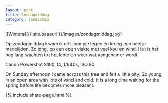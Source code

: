 ```yaml
---
layout: post
title: Zondagmiddag
category: landschap
---
```


![Winters]({{ site.baseurl }}/images/zondagmiddag.jpg)

Op zondagmiddag kwam ik dit boompje tegen en kreeg een beetje medelijden. Zo jong, op een open vlakte met veel kou en wind. Het is het nog lang wachten tot het lente en weer wat aangenamer wordt.

Canon Powershot S100, f4, 1/640s, ISO 80.

On Sunday afternoon I came across this tree and felt a little pity. So young, in an open area with lots of wind and cold. It is a long time waiting for the spring before life becomes more pleasant.

{% include share-page.html %}

